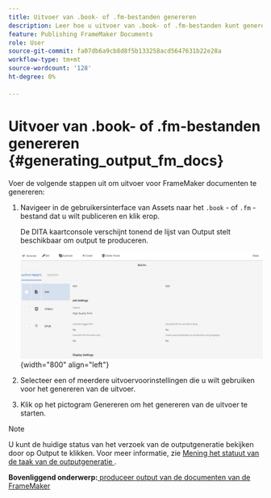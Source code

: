 ```yaml
---
title: Uitvoer van .book- of .fm-bestanden genereren
description: Leer hoe u uitvoer van .book- of .fm-bestanden kunt genereren in AEM Guides.
feature: Publishing FrameMaker Documents
role: User
source-git-commit: fa07db6a9cb8d8f5b133258acd5647631b22e28a
workflow-type: tm+mt
source-wordcount: '128'
ht-degree: 0%

---
```


# Uitvoer van .book- of .fm-bestanden genereren {#generating_output_fm_docs}

Voer de volgende stappen uit om uitvoer voor FrameMaker documenten te genereren:

1. Navigeer in de gebruikersinterface van Assets naar het `.book` - of `.fm` -bestand dat u wilt publiceren en klik erop.

   De DITA kaartconsole verschijnt tonend de lijst van Output stelt beschikbaar om output te produceren.

   ![](images/publish-fm-doc.png){width="800" align="left"}

1. Selecteer een of meerdere uitvoervoorinstellingen die u wilt gebruiken voor het genereren van de uitvoer.

1. Klik op het pictogram Genereren om het genereren van de uitvoer te starten.


>[!NOTE]
>
> U kunt de huidige status van het verzoek van de outputgeneratie bekijken door op Output te klikken. Voor meer informatie, zie [ Mening het statuut van de taak van de outputgeneratie ](fm-output-view-status.md).

**Bovenliggend onderwerp:**[ produceer output van de documenten van de FrameMaker ](fm-output-generatation.md)
